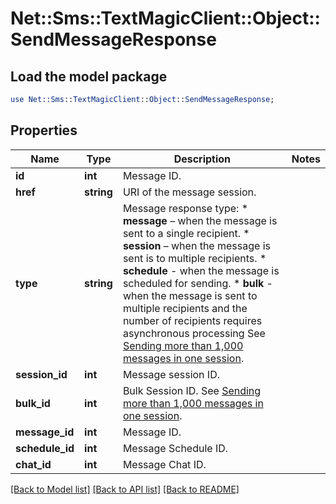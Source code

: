 # Net::Sms::TextMagicClient::Object::SendMessageResponse

## Load the model package
```perl
use Net::Sms::TextMagicClient::Object::SendMessageResponse;
```

## Properties
Name | Type | Description | Notes
------------ | ------------- | ------------- | -------------
**id** | **int** | Message ID. | 
**href** | **string** | URI of the message session. | 
**type** | **string** | Message response type: * **message** – when the message is sent to a single recipient. * **session** – when the message is sent is to multiple recipients. * **schedule** - when the message is scheduled for sending. * **bulk** - when the message is sent to multiple recipients and the number of recipients requires asynchronous processing See [Sending more than 1,000 messages in one session](https://docs.textmagic.com/#section/Tutorials/Sending-more-than-1000-messages-in-one-session).  | 
**session_id** | **int** | Message session ID. | 
**bulk_id** | **int** | Bulk Session ID. See [Sending more than 1,000 messages in one session](https://docs.textmagic.com/#section/Tutorials/Sending-more-than-1000-messages-in-one-session). | 
**message_id** | **int** | Message ID. | 
**schedule_id** | **int** | Message Schedule ID. | 
**chat_id** | **int** | Message Chat ID. | 

[[Back to Model list]](../README.md#documentation-for-models) [[Back to API list]](../README.md#documentation-for-api-endpoints) [[Back to README]](../README.md)


